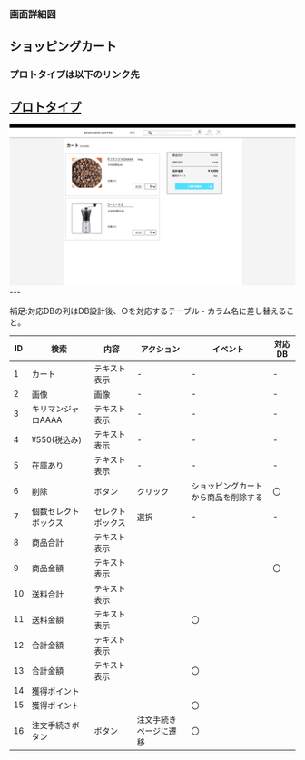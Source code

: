 ### 画面詳細図
## ショッピングカート
### プロトタイプは以下のリンク先
[プロトタイプ](https://www.figma.com/file/Oa2XrfbS2Hee9dSI9acZXo/coffee?node-id=0%3A1)
---
<img src="./img/ショッピングカート.png" width="800">
---

補足:対応DBの列はDB設計後、○を対応するテーブル・カラム名に差し替えること。

| ID | 検索 | 内容 | アクション | イベント | 対応DB |
|----|-----|-----|---------|--------|-------|
|1|カート|テキスト表示|-|-|-|
|2|画像|画像|-|-|-|
|3|キリマンジャロAAAA|テキスト表示|-|-|-|
|4|¥550(税込み)|テキスト表示|-|-|-|
|5|在庫あり|テキスト表示|-|-|-|
|6|削除|ボタン|クリック|ショッピングカートから商品を削除する|〇|
|7|個数セレクトボックス|セレクトボックス|選択|-|-|
|8|商品合計|テキスト表示||||
|9|商品金額|テキスト表示|||〇|
|10|送料合計|テキスト表示|||
|11|送料金額|テキスト表示||〇|
|12|合計金額|テキスト表示|||
|13|合計金額|テキスト表示||〇|
|14|獲得ポイント||||
|15|獲得ポイント|||〇|
|16|注文手続きボタン|ボタン|注文手続きページに遷移|〇|
